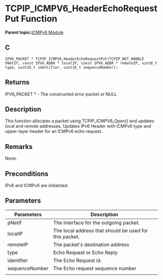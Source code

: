# TCPIP\_ICMPV6\_HeaderEchoRequestPut Function

**Parent topic:**[ICMPv6 Module](GUID-4C21649D-F597-4151-8607-5281DF9F04CC.md)

## C

```
IPV6_PACKET * TCPIP_ICMPV6_HeaderEchoRequestPut(TCPIP_NET_HANDLE hNetIf, const IPV6_ADDR * localIP, const IPV6_ADDR * remoteIP, uint8_t type, uint16_t identifier, uint16_t sequenceNumber); 
```

## Returns

IPV6\_PACKET \* - The constructed error packet or NULL

## Description

This function allocates a packet using TCPIP\_ICMPV6\_Open\(\) and updates local and remote addresses. Updates IPv6 Header with ICMPv6 type and upper-layer header for an ICMPv6 echo request.

## Remarks

None.

## Preconditions

IPv6 and ICMPv6 are initialized.

## Parameters

|Parameters|Description|
|----------|-----------|
|pNetIf|The interface for the outgoing packet.|
|localIP|The local address that should be used for this packet.|
|remoteIP|The packet's destination address|
|type|Echo Request or Echo Reply|
|identifier|The Echo Request id.|
|sequenceNumber|The Echo request sequence number|
|||

